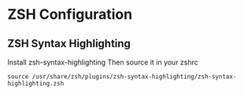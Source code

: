 # ZSH Configuration

## ZSH Syntax Highlighting
Install zsh-syntax-highlighting
Then source it in your zshrc
```
source /usr/share/zsh/plugins/zsh-syntax-highlighting/zsh-syntax-highlighting.zsh
```

